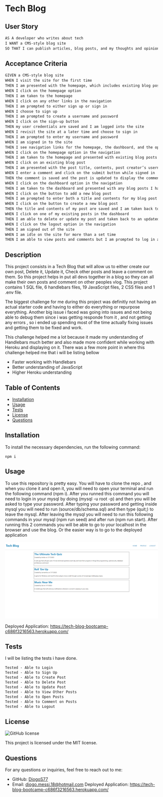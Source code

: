 # Tech Blog

## User Story

```md
AS A developer who writes about tech
I WANT a CMS-style blog site
SO THAT I can publish articles, blog posts, and my thoughts and opinions
```

## Acceptance Criteria

```md
GIVEN a CMS-style blog site
WHEN I visit the site for the first time
THEN I am presented with the homepage, which includes existing blog posts if any have been posted; navigation links for the homepage and the dashboard; and the option to log in
WHEN I click on the homepage option
THEN I am taken to the homepage
WHEN I click on any other links in the navigation
THEN I am prompted to either sign up or sign in
WHEN I choose to sign up
THEN I am prompted to create a username and password
WHEN I click on the sign-up button
THEN my user credentials are saved and I am logged into the site
WHEN I revisit the site at a later time and choose to sign in
THEN I am prompted to enter my username and password
WHEN I am signed in to the site
THEN I see navigation links for the homepage, the dashboard, and the option to log out
WHEN I click on the homepage option in the navigation
THEN I am taken to the homepage and presented with existing blog posts that include the post title and the date created
WHEN I click on an existing blog post
THEN I am presented with the post title, contents, post creator’s username, and date created for that post and have the option to leave a comment
WHEN I enter a comment and click on the submit button while signed in
THEN the comment is saved and the post is updated to display the comment, the comment creator’s username, and the date created
WHEN I click on the dashboard option in the navigation
THEN I am taken to the dashboard and presented with any blog posts I have already created and the option to add a new blog post
WHEN I click on the button to add a new blog post
THEN I am prompted to enter both a title and contents for my blog post
WHEN I click on the button to create a new blog post
THEN the title and contents of my post are saved and I am taken back to an updated dashboard with my new blog post
WHEN I click on one of my existing posts in the dashboard
THEN I am able to delete or update my post and taken back to an updated dashboard
WHEN I click on the logout option in the navigation
THEN I am signed out of the site
WHEN I am idle on the site for more than a set time
THEN I am able to view posts and comments but I am prompted to log in again before I can add, update, or delete posts
```

## Description

This project consists in a Tech Blog that will allow us to either create our own post, Delete it, Update it, Check other posts and leave a comment on them. So this project helps in put all devs together in a blog so they can all make their own posts and comment on other peoples vlog. This project contains 1 SQL file, 6 handlebars files, 19 JavaScript files, 2 CSS files and 1 .env file.

The biggest challenge for me during this project was definitly not having an actual starter code and having to either do everything or repurpose everything. Another big issue i faced was going into issues and not being able to debug them since i was getting responde from it , and not getting any errors , so i ended up spending most of the time actually fixing issues and getting them to be fixed and work.

This challenge helped me a lot because it made my understanding of Handlebars much better and also made more confident while working with Heroku and displaying on it. There was a few more point in where this challenge helped me that i will be listing bellow

- Faster working with Handlebars
- Better understanding of JavaScript
- Higher Heroku understanding

## Table of Contents

- [Installation](#installation)
- [Usage](#usage)
- [Tests](#tests)
- [License](#license)
- [Questions](#questions)

## Installation

To install the necessary dependencies, run the following command:

```
npm i
```

## Usage

To use this repository is pretty easy. You will have to clone the repo , and when you clone it and open it, you will need to open your terminal and run the following command (npm i). After you runned this command you will need to login in your mysql by doing (mysql -u root -p) and then you will be asked to type your password. After typing your password and getting inside mysql you will need to run (source/db/schema.sql) and then type (quit;) to leave the mysql. After leaving the mysql you will need to run this following commands in your mysql (npm run seed) and after run (npm run start). After running this 2 commands you will be able to go to your localhost in the browser and use the blog. Or the easier way is to go to the deployed application  

![End Result](./images/blog-page.png)

Deployed Application: https://tech-blog-bootcamp-c686f3216563.herokuapp.com/

## Tests

I will be listing the tests i have done.

```
Tested - Able to Login
Tested - Able to Sign Up
Tested - Able to Create Post
Tested - Able to Delete Post
Tested - Able to Update Post
Tested - Able to View Other Posts
Tested - Able to Open Posts
Tested - Able to Comment on Posts
Tested - Able to Logout
```

## License

![GitHub license](https://img.shields.io/badge/license-MIT-blue.svg)

This project is licensed under the MIT license.

## Questions

For any questions or inquiries, feel free to reach out to me:

- GitHub: [DiogoS77](https://github.com/DiogoS77)
- Email: diogo.messi.18@hotmail.com
Deployed Application: https://tech-blog-bootcamp-c686f3216563.herokuapp.com/